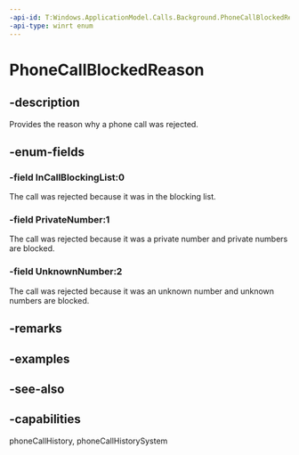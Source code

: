 ```yaml
---
-api-id: T:Windows.ApplicationModel.Calls.Background.PhoneCallBlockedReason
-api-type: winrt enum
---
```


<!-- Enumeration syntax
public enum Windows.ApplicationModel.Calls.Background.PhoneCallBlockedReason : int
-->

# PhoneCallBlockedReason

## -description
Provides the reason why a phone call was rejected.

## -enum-fields
### -field InCallBlockingList:0
The call was rejected because it was in the blocking list.

### -field PrivateNumber:1
The call was rejected because it was a private number and private numbers are blocked.

### -field UnknownNumber:2
The call was rejected because it was an unknown number and unknown numbers are blocked.


## -remarks

## -examples

## -see-also
## -capabilities
phoneCallHistory, phoneCallHistorySystem

